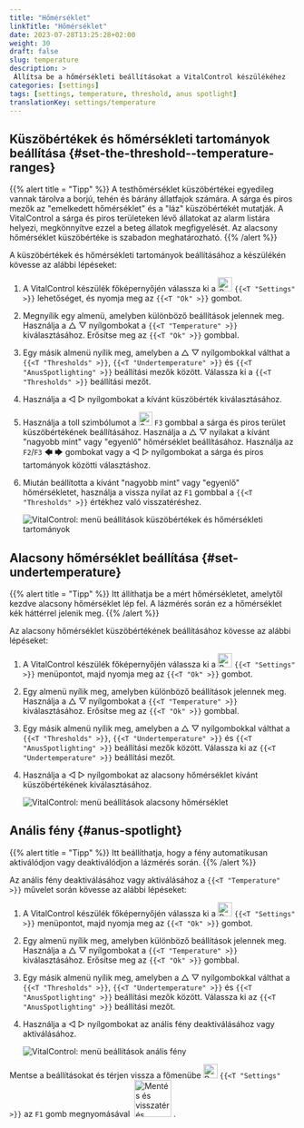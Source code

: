 ```yaml
---
title: "Hőmérséklet"
linkTitle: "Hőmérséklet"
date: 2023-07-28T13:25:28+02:00
weight: 30
draft: false
slug: temperature
description: >
 Állítsa be a hőmérsékleti beállításokat a VitalControl készülékéhez
categories: [settings]
tags: [settings, temperature, threshold, anus spotlight]
translationKey: settings/temperature
---
```

## Küszöbértékek és hőmérsékleti tartományok beállítása {#set-the-threshold--temperature-ranges}
{{% alert title = "Tipp" %}} 
A testhőmérséklet küszöbértékei egyedileg vannak tárolva a borjú, tehén és bárány állatfajok számára. A sárga és piros mezők az "emelkedett hőmérséklet" és a "láz" küszöbértékét mutatják. A VitalControl a sárga és piros területeken lévő állatokat az alarm listára helyezi, megkönnyítve ezzel a beteg állatok megfigyelését. Az alacsony hőmérséklet küszöbértéke is szabadon meghatározható.
{{% /alert %}}

A küszöbértékek és hőmérsékleti tartományok beállításához a készülékén kövesse az alábbi lépéseket:

1. A VitalControl készülék főképernyőjén válassza ki a <img src="/icons/gear.svg" width="25" align="bottom" alt="Beállítások" /> `{{<T "Settings" >}}` lehetőséget, és nyomja meg az `{{<T "Ok" >}}` gombot.

2. Megnyílik egy almenü, amelyben különböző beállítások jelennek meg. Használja a △ ▽ nyílgombokat a `{{<T "Temperature" >}}` kiválasztásához. Erősítse meg az `{{<T "Ok" >}}` gombbal.

3. Egy másik almenü nyílik meg, amelyben a △ ▽ nyílgombokkal válthat a `{{<T "Thresholds" >}}`, `{{<T "Undertemperature" >}}` és `{{<T "AnusSpotlighting" >}}` beállítási mezők között. Válassza ki a `{{<T "Thresholds" >}}` beállítási mezőt.

4. Használja a ◁ ▷ nyílgombokat a kívánt küszöbérték kiválasztásához.

5. Használja a toll szimbólumot a <img src="/icons/actions/edit.svg" width="24" align="bottom" alt="Szerkesztés" /> `F3` gombbal a sárga és piros terület küszöbértékének beállításához. Használja a △ ▽ nyilakat a kívánt "nagyobb mint" vagy "egyenlő" hőmérséklet beállításához. Használja az `F2`/`F3` 🡄 🡆 gombokat vagy a ◁ ▷ nyílgombokat a sárga és piros tartományok közötti választáshoz.

6. Miután beállította a kívánt "nagyobb mint" vagy "egyenlő" hőmérsékletet, használja a vissza nyilat az `F1` gombbal a `{{<T "Thresholds" >}}` értékhez való visszatéréshez.

    ![VitalControl: menü beállítások küszöbértékek és hőmérsékleti tartományok](../images/threshold.png "Küszöbértékek és hőmérsékleti tartományok")

## Alacsony hőmérséklet beállítása {#set-undertemperature}
{{% alert title = "Tipp" %}}
Itt állíthatja be a mért hőmérsékletet, amelytől kezdve alacsony hőmérséklet lép fel. A lázmérés során ez a hőmérséklet kék háttérrel jelenik meg.
{{% /alert %}}

Az alacsony hőmérséklet küszöbértékének beállításához kövesse az alábbi lépéseket:

1. A VitalControl készülék főképernyőjén válassza ki a <img src="/icons/gear.svg" width="25" align="bottom" alt="Beállítások" /> `{{<T "Settings" >}}` menüpontot, majd nyomja meg az `{{<T "Ok" >}}` gombot.

2. Egy almenü nyílik meg, amelyben különböző beállítások jelennek meg. Használja a △ ▽ nyílgombokat a `{{<T "Temperature" >}}` kiválasztásához. Erősítse meg az `{{<T "Ok" >}}` gombbal.

3. Egy másik almenü nyílik meg, amelyben a △ ▽ nyílgombokkal válthat a `{{<T "Thresholds" >}}`, `{{<T "Undertemperature" >}}` és `{{<T "AnusSpotlighting" >}}` beállítási mezők között. Válassza ki az `{{<T "Undertemperature" >}}` beállítási mezőt.

4. Használja a ◁ ▷ nyílgombokat az alacsony hőmérséklet kívánt küszöbértékének kiválasztásához.

    ![VitalControl: menü beállítások alacsony hőmérséklet](../images/undertemperature.png "Alacsony hőmérséklet")

## Anális fény {#anus-spotlight}
{{% alert title = "Tipp" %}}
Itt beállíthatja, hogy a fény automatikusan aktiválódjon vagy deaktiválódjon a lázmérés során.
{{% /alert %}}

Az anális fény deaktiválásához vagy aktiválásához a `{{<T "Temperature" >}}` művelet során kövesse az alábbi lépéseket:

1. A VitalControl készülék főképernyőjén válassza ki a <img src="/icons/gear.svg" width="25" align="bottom" alt="Beállítások" /> `{{<T "Settings" >}}` menüpontot, majd nyomja meg az `{{<T "Ok" >}}` gombot.

2. Egy almenü nyílik meg, amelyben különböző beállítások jelennek meg. Használja a △ ▽ nyílgombokat a `{{<T "Temperature" >}}` kiválasztásához. Erősítse meg az `{{<T "Ok" >}}` gombbal.

3. Egy másik almenü nyílik meg, amelyben a △ ▽ nyílgombokkal válthat a `{{<T "Thresholds" >}}`, `{{<T "Undertemperature" >}}` és `{{<T "AnusSpotlighting" >}}` beállítási mezők között. Válassza ki az `{{<T "AnusSpotlighting" >}}` beállítási mezőt.

4. Használja a ◁ ▷ nyílgombokat az anális fény deaktiválásához vagy aktiválásához.

    ![VitalControl: menü beállítások anális fény](../images/anusspotlight.png "Anális fény")

Mentse a beállításokat és térjen vissza a főmenübe <img src="/icons/gear.svg" width="25" align="bottom" alt="Beállítások" /> `{{<T "Settings" >}}` az `F1` gomb megnyomásával &nbsp;<img src="/icons/footer/save_exit.svg" width="65" align="bottom" alt="Mentés és visszatérés" />&nbsp;.


